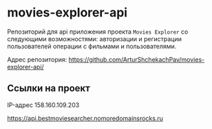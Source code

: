 # movies-explorer-api

Репозиторий для api приложения проекта `Movies Explorer` со следующими возможностями: авторизации и регистрации пользователей операции с фильмами и пользователями.

Адрес репозитория: https://github.com/ArturShchekachPav/movies-explorer-api/

## Ссылки на проект

IP-адрес 158.160.109.203

https://api.bestmoviesearcher.nomoredomainsrocks.ru
